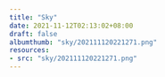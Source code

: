 ```yaml
---
title: "Sky"
date: 2021-11-12T02:13:02+08:00
draft: false
albumthumb: "sky/202111120221271.png"
resources:
- src: "sky/202111120221271.png"
---
```


